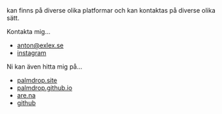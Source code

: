 <script>
  import TitleText from "$lib/components/text/TitleText.svelte";
</script>

<TitleText>
  kan finns på diverse olika platformar och kan kontaktas på diverse olika sätt.
</TitleText>

Kontakta mig...

* [anton@exlex.se](mailto:anton@exlex.se)
* [instagram](https://instagram.com/palmdrop)

Ni kan även hitta mig på...
* [palmdrop.site](https://palmdrop.site)
* [palmdrop.github.io](https://palmdrop.github.io)
* [are.na](https://are.na/palmdrop)
* [github](https://are.na/palmdrop)